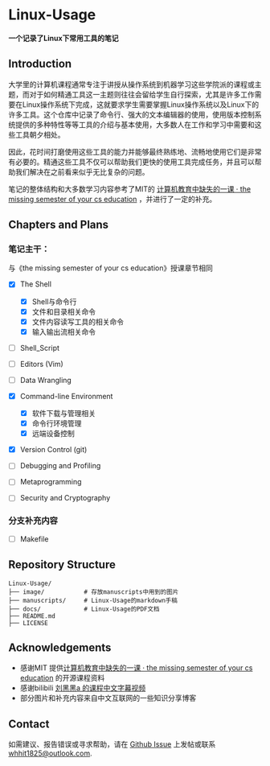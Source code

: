 # Linux-Usage

**一个记录了Linux下常用工具的笔记**

## Introduction

大学里的计算机课程通常专注于讲授从操作系统到机器学习这些学院派的课程或主题，而对于如何精通工具这一主题则往往会留给学生自行探索，尤其是许多工作需要在Linux操作系统下完成，这就要求学生需要掌握Linux操作系统以及Linux下的许多工具。这个仓库中记录了命令行、强大的文本编辑器的使用，使用版本控制系统提供的多种特性等等工具的介绍与基本使用，大多数人在工作和学习中需要和这些工具朝夕相处。

因此，花时间打磨使用这些工具的能力并能够最终熟练地、流畅地使用它们是非常有必要的。精通这些工具不仅可以帮助我们更快的使用工具完成任务，并且可以帮助我们解决在之前看来似乎无比复杂的问题。

笔记的整体结构和大多数学习内容参考了MIT的 [计算机教育中缺失的一课 · the missing semester of your cs education](https://missing-semester-cn.github.io/) ，并进行了一定的补充。

## Chapters and Plans

### 笔记主干：

与《the missing semester of your cs education》授课章节相同

- [x] The Shell
  - [x] Shell与命令行
  - [x] 文件和目录相关命令
  - [x] 文件内容读写工具的相关命令
  - [x] 输入输出流相关命令
- [ ] Shell_Script
- [ ] Editors (Vim)
- [ ] Data Wrangling
- [x] Command-line Environment
  - [x] 软件下载与管理相关
  - [x] 命令行环境管理
  - [x] 远端设备控制
- [x] Version Control (git)
- [ ] Debugging and Profiling
- [ ] Metaprogramming
- [ ] Security and Cryptography



### 分支补充内容

- [ ] Makefile



## Repository Structure

```
Linux-Usage/
├── image/           # 存放manuscripts中用到的图片                      
├── manuscripts/     # Linux-Usage的markdown手稿
├── docs/            # Linux-Usage的PDF文档
├── README.md
├── LICENSE
```

## Acknowledgements

- 感谢MIT 提供[计算机教育中缺失的一课 · the missing semester of your cs education](https://missing-semester-cn.github.io/) 的开源课程资料
-  感谢bilibili [刘黑黑a 的课程中文字幕视频](https://www.bilibili.com/video/BV1uc411N7eK/?spm_id_from=333.337.search-card.all.click)
- 部分图片和补充内容来自中文互联网的一些知识分享博客

## Contact

如需建议、报告错误或寻求帮助，请在 [Github Issue](https://github.com/Serien3/Linux-Usage/issues) 上发帖或联系 whhit1825@outlook.com.

